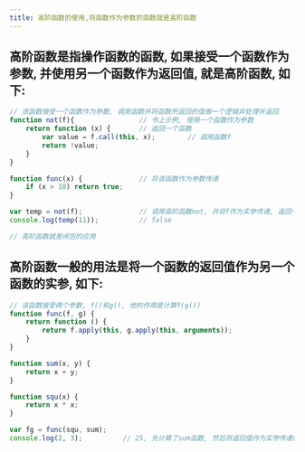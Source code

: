 ```yaml
---
title: 高阶函数的使用,将函数作为参数的函数就是高阶函数
---
```


## 高阶函数是指操作函数的函数, 如果接受一个函数作为参数, 并使用另一个函数作为返回值, 就是高阶函数, 如下: 
```javascript
// 该函数接受一个函数作为参数, 调用函数并将函数所返回的值做一个逻辑非处理并返回
function not(f){				// 书上示例, 使用一个函数作为参数
	return function (x) {		// 返回一个函数
		var value = f.call(this, x);		// 调用函数f
		return !value;			
	}
}

function func(x) {				// 将该函数作为参数传递
	if (x > 10) return true;
}

var temp = not(f);				// 调用高阶函数not, 并将f作为实参传递, 返回一个函数
console.log(temp(11));			// false

// 高阶函数就是闭包的应用
```

## 高阶函数一般的用法是将一个函数的返回值作为另一个函数的实参, 如下:
```javascript
// 该函数接受两个参数, f()和g(), 他的作用是计算f(g())
function func(f, g) {
	return function () {
		return f.apply(this, g.apply(this, arguments));
	}
}

function sum(x, y) {
	return x + y;
}

function squ(x) {
	return x * x;
}

var fg = func(squ, sum);
console.log(2, 3);			// 25, 先计算了sum函数, 然后将返回值作为实参传递给squ
```
